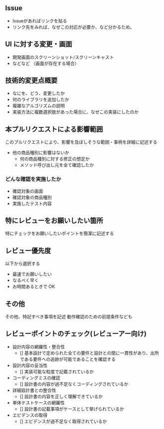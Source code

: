 ## Issue
- Issueがあればリンクを貼る
- リンク先をみれば、なぜこの対応が必要か、など分かるため。

## UI に対する変更・画面
- 開発画面のスクリーンショット/スクリーンキャスト
- などなど （画面が存在する場合）

## 技術的変更点概要
- なにを、どう、変更したか
- 何のライブラリを追加したか
- 複雑なアルゴリズムの説明
- 実装方法に複数選択肢があった場合に、なぜこの実装にしたのか

## 本プルリクエストによる影響範囲
このプルリクエストにより、影響を及ぼしそうな範囲・事柄を詳細に記述する
- 他の商品種別に影響はないか
  - 何の商品種別に対する修正の想定か
  - メソッド呼び出し元を全て確認したか

### どんな確認を実施したか
- 確認対象の画面
- 確認対象の商品種別
- 実施したテスト内容

## 特にレビューをお願いしたい箇所
特にチェックをお願いしたいポイントを簡潔に記述する

## レビュー優先度
以下から選択する
- 最速でお願いしたい
- なるべく早く
- お時間あるときで OK

## その他
その他、特記すべき事項を記述
動作確認のための前提条件なども

## レビューポイントのチェック(レビューアー向け)
 - 設計内容の網羅性・整合性
   - [] 基本設計で定められた全ての要件と設計との間に一貫性があり、出所である要件への追跡が可能であることを確認する
 - 設計内容の妥当性
   - [] 実装可能な粒度で記載されているか
 - コーディングミスの確認
   - [] 設計書の内容が過不足なくコーディングされているか
 - 詳細設計書との整合性
   - [] 設計書の内容を正しく理解できているか
 - 単体テストケースの網羅性
   - [] 設計書の記載事項がケースとして挙げられているか
 - エビデンスの取得
   - [] エビデンスが過不足なく取得されているか
